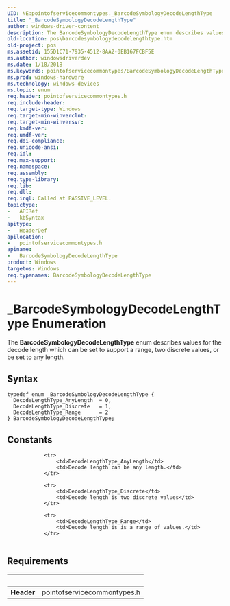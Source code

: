 ```yaml
---
UID: NE:pointofservicecommontypes._BarcodeSymbologyDecodeLengthType
title: "_BarcodeSymbologyDecodeLengthType"
author: windows-driver-content
description: The BarcodeSymbologyDecodeLengthType enum describes values for the decode length which can be set to support a range, two discrete values, or be set to any length.
old-location: pos\barcodesymbologydecodelengthtype.htm
old-project: pos
ms.assetid: 155D1C71-7935-4512-8AA2-0EB167FCBF5E
ms.author: windowsdriverdev
ms.date: 1/18/2018
ms.keywords: pointofservicecommontypes/BarcodeSymbologyDecodeLengthType, pointofservicecommontypes/DecodeLengthType_AnyLength, DecodeLengthType_Discrete, _BarcodeSymbologyDecodeLengthType, pointofservicecommontypes/DecodeLengthType_Range, pointofservicecommontypes/DecodeLengthType_Discrete, BarcodeSymbologyDecodeLengthType, BarcodeSymbologyDecodeLengthType enumeration, DecodeLengthType_Range, DecodeLengthType_AnyLength, pos.barcodesymbologydecodelengthtype
ms.prod: windows-hardware
ms.technology: windows-devices
ms.topic: enum
req.header: pointofservicecommontypes.h
req.include-header: 
req.target-type: Windows
req.target-min-winverclnt: 
req.target-min-winversvr: 
req.kmdf-ver: 
req.umdf-ver: 
req.ddi-compliance: 
req.unicode-ansi: 
req.idl: 
req.max-support: 
req.namespace: 
req.assembly: 
req.type-library: 
req.lib: 
req.dll: 
req.irql: Called at PASSIVE_LEVEL.
topictype:
-	APIRef
-	kbSyntax
apitype:
-	HeaderDef
apilocation:
-	pointofservicecommontypes.h
apiname:
-	BarcodeSymbologyDecodeLengthType
product: Windows
targetos: Windows
req.typenames: BarcodeSymbologyDecodeLengthType
---
```


# _BarcodeSymbologyDecodeLengthType Enumeration
The <b>BarcodeSymbologyDecodeLengthType</b>   enum describes values for the decode length which can be set to support a range, two discrete values, or be set to any length.

## Syntax
````
typedef enum _BarcodeSymbologyDecodeLengthType { 
  DecodeLengthType_AnyLength  = 0,
  DecodeLengthType_Discrete   = 1,
  DecodeLengthType_Range      = 2
} BarcodeSymbologyDecodeLengthType;
````

## Constants

<table>
            
                <tr>
                    <td>DecodeLengthType_AnyLength</td>
                    <td>Decode length can be any length.</td>
                </tr>
            
                <tr>
                    <td>DecodeLengthType_Discrete</td>
                    <td>Decode length is two discrete values</td>
                </tr>
            
                <tr>
                    <td>DecodeLengthType_Range</td>
                    <td>Decode length is is a range of values.</td>
                </tr>
</table>


## Requirements
| &nbsp; | &nbsp; |
| ---- |:---- |
| **Header** | pointofservicecommontypes.h |